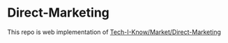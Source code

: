 # Direct-Marketing
This repo is web implementation of [Tech-I-Know/Market/Direct-Marketing](https://github.com/vvgonline/Tech-I-Know/tree/master/Market/DirectMarketing)
